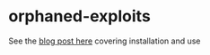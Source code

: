 # orphaned-exploits

See the [blog post here](https://www.langton.cloud/exploiting-orphaned-webserver-files/) covering installation and use